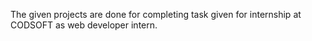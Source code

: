 The given projects are done for completing task given for internship at CODSOFT as web developer intern.
